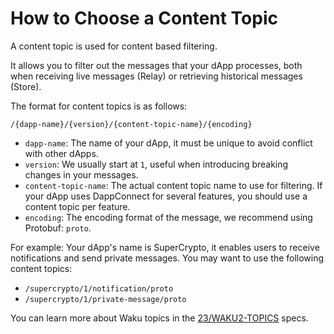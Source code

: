 # How to Choose a Content Topic

A content topic is used for content based filtering.

It allows you to filter out the messages that your dApp processes,
both when receiving live messages (Relay) or retrieving historical messages (Store).

The format for content topics is as follows:

`/{dapp-name}/{version}/{content-topic-name}/{encoding}`

- `dapp-name`: The name of your dApp, it must be unique to avoid conflict with other dApps.
- `version`: We usually start at `1`, useful when introducing breaking changes in your messages.
- `content-topic-name`: The actual content topic name to use for filtering.
  If your dApp uses DappConnect for several features,
  you should use a content topic per feature.
- `encoding`: The encoding format of the message, we recommend using Protobuf: `proto`.

For example: Your dApp's name is SuperCrypto,
it enables users to receive notifications and send private messages.
You may want to use the following content topics:

- `/supercrypto/1/notification/proto`
- `/supercrypto/1/private-message/proto`

You can learn more about Waku topics in the [23/WAKU2-TOPICS](https://rfc.vac.dev/spec/23/) specs.

